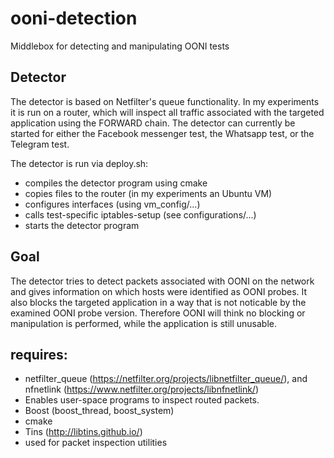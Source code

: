 # ooni-detection
Middlebox for detecting and manipulating OONI tests

## Detector
The detector is based on Netfilter's queue functionality. In my experiments it is run on a router, 
which will inspect all traffic associated with the targeted application using the FORWARD chain. The 
detector can currently be started for either the Facebook messenger test, the Whatsapp test, or the 
Telegram test.

The detector is run via deploy.sh:
 - compiles the detector program using cmake
 - copies files to the router (in my experiments an Ubuntu VM)
 - configures interfaces (using vm_config/...)
 - calls test-specific iptables-setup (see configurations/...)
 - starts the detector program
 
## Goal
The detector tries to detect packets associated with OONI on the network and gives information on 
which hosts were identified as OONI probes. It also blocks the targeted application in a way that 
is not noticable by the examined OONI probe version.
Therefore OONI will think no blocking or manipulation is performed, while the application is still unusable.

## requires:
 - netfilter_queue (https://netfilter.org/projects/libnetfilter_queue/), and nfnetlink (https://www.netfilter.org/projects/libnfnetlink/)
  - Enables user-space programs to inspect routed packets.
 - Boost (boost_thread, boost_system)
 - cmake
 - Tins (http://libtins.github.io/)
  - used for packet inspection utilities
